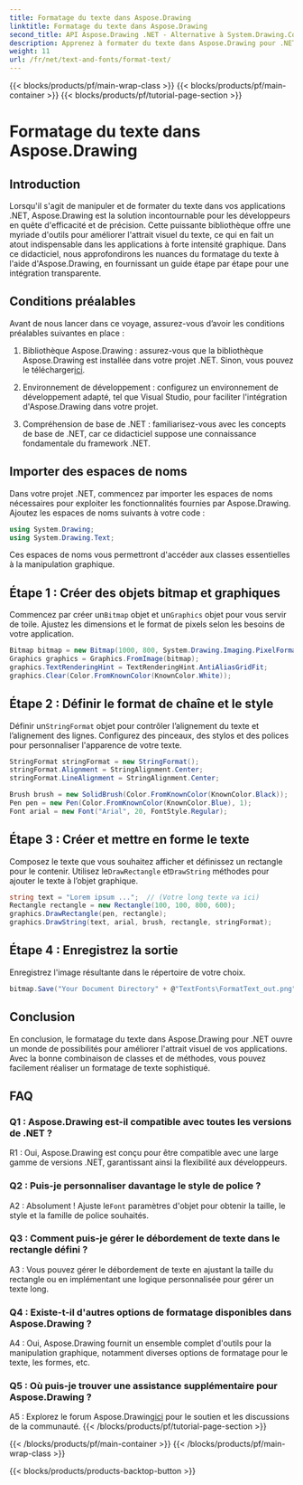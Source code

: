 ```yaml
---
title: Formatage du texte dans Aspose.Drawing
linktitle: Formatage du texte dans Aspose.Drawing
second_title: API Aspose.Drawing .NET - Alternative à System.Drawing.Common
description: Apprenez à formater du texte dans Aspose.Drawing pour .NET sans effort. Guide étape par étape avec des exemples.
weight: 11
url: /fr/net/text-and-fonts/format-text/
---
```


{{< blocks/products/pf/main-wrap-class >}}
{{< blocks/products/pf/main-container >}}
{{< blocks/products/pf/tutorial-page-section >}}

# Formatage du texte dans Aspose.Drawing

## Introduction

Lorsqu'il s'agit de manipuler et de formater du texte dans vos applications .NET, Aspose.Drawing est la solution incontournable pour les développeurs en quête d'efficacité et de précision. Cette puissante bibliothèque offre une myriade d'outils pour améliorer l'attrait visuel du texte, ce qui en fait un atout indispensable dans les applications à forte intensité graphique. Dans ce didacticiel, nous approfondirons les nuances du formatage du texte à l'aide d'Aspose.Drawing, en fournissant un guide étape par étape pour une intégration transparente.

## Conditions préalables

Avant de nous lancer dans ce voyage, assurez-vous d’avoir les conditions préalables suivantes en place :

1.  Bibliothèque Aspose.Drawing : assurez-vous que la bibliothèque Aspose.Drawing est installée dans votre projet .NET. Sinon, vous pouvez le télécharger[ici](https://releases.aspose.com/drawing/net/).

2. Environnement de développement : configurez un environnement de développement adapté, tel que Visual Studio, pour faciliter l'intégration d'Aspose.Drawing dans votre projet.

3. Compréhension de base de .NET : familiarisez-vous avec les concepts de base de .NET, car ce didacticiel suppose une connaissance fondamentale du framework .NET.

## Importer des espaces de noms

Dans votre projet .NET, commencez par importer les espaces de noms nécessaires pour exploiter les fonctionnalités fournies par Aspose.Drawing. Ajoutez les espaces de noms suivants à votre code :

```csharp
using System.Drawing;
using System.Drawing.Text;
```

Ces espaces de noms vous permettront d'accéder aux classes essentielles à la manipulation graphique.

## Étape 1 : Créer des objets bitmap et graphiques

 Commencez par créer un`Bitmap` objet et un`Graphics` objet pour vous servir de toile. Ajustez les dimensions et le format de pixels selon les besoins de votre application.

```csharp
Bitmap bitmap = new Bitmap(1000, 800, System.Drawing.Imaging.PixelFormat.Format32bppPArgb);
Graphics graphics = Graphics.FromImage(bitmap);
graphics.TextRenderingHint = TextRenderingHint.AntiAliasGridFit;
graphics.Clear(Color.FromKnownColor(KnownColor.White));
```

## Étape 2 : Définir le format de chaîne et le style

 Définir un`StringFormat` objet pour contrôler l’alignement du texte et l’alignement des lignes. Configurez des pinceaux, des stylos et des polices pour personnaliser l'apparence de votre texte.

```csharp
StringFormat stringFormat = new StringFormat();
stringFormat.Alignment = StringAlignment.Center;
stringFormat.LineAlignment = StringAlignment.Center;

Brush brush = new SolidBrush(Color.FromKnownColor(KnownColor.Black));
Pen pen = new Pen(Color.FromKnownColor(KnownColor.Blue), 1);
Font arial = new Font("Arial", 20, FontStyle.Regular);
```

## Étape 3 : Créer et mettre en forme le texte

Composez le texte que vous souhaitez afficher et définissez un rectangle pour le contenir. Utilisez le`DrawRectangle` et`DrawString` méthodes pour ajouter le texte à l’objet graphique.

```csharp
string text = "Lorem ipsum ...";  // (Votre long texte va ici)
Rectangle rectangle = new Rectangle(100, 100, 800, 600);
graphics.DrawRectangle(pen, rectangle);
graphics.DrawString(text, arial, brush, rectangle, stringFormat);
```

## Étape 4 : Enregistrez la sortie

Enregistrez l'image résultante dans le répertoire de votre choix.

```csharp
bitmap.Save("Your Document Directory" + @"TextFonts\FormatText_out.png");
```

## Conclusion

En conclusion, le formatage du texte dans Aspose.Drawing pour .NET ouvre un monde de possibilités pour améliorer l'attrait visuel de vos applications. Avec la bonne combinaison de classes et de méthodes, vous pouvez facilement réaliser un formatage de texte sophistiqué.

## FAQ

### Q1 : Aspose.Drawing est-il compatible avec toutes les versions de .NET ?

R1 : Oui, Aspose.Drawing est conçu pour être compatible avec une large gamme de versions .NET, garantissant ainsi la flexibilité aux développeurs.

### Q2 : Puis-je personnaliser davantage le style de police ?

 A2 : Absolument ! Ajuste le`Font` paramètres d'objet pour obtenir la taille, le style et la famille de police souhaités.

### Q3 : Comment puis-je gérer le débordement de texte dans le rectangle défini ?

A3 : Vous pouvez gérer le débordement de texte en ajustant la taille du rectangle ou en implémentant une logique personnalisée pour gérer un texte long.

### Q4 : Existe-t-il d'autres options de formatage disponibles dans Aspose.Drawing ?

A4 : Oui, Aspose.Drawing fournit un ensemble complet d'outils pour la manipulation graphique, notamment diverses options de formatage pour le texte, les formes, etc.

### Q5 : Où puis-je trouver une assistance supplémentaire pour Aspose.Drawing ?

 A5 : Explorez le forum Aspose.Drawing[ici](https://forum.aspose.com/c/diagram/17) pour le soutien et les discussions de la communauté.
{{< /blocks/products/pf/tutorial-page-section >}}

{{< /blocks/products/pf/main-container >}}
{{< /blocks/products/pf/main-wrap-class >}}

{{< blocks/products/products-backtop-button >}}
